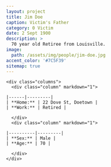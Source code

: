 ```yaml
---
layout: project
title: Jim Doe
caption: Victim's Father
category: 0 Victim
date: 2 Sept 1900
description: >
  70 year old Retiree from Louisville.
image: 
  path: /assets/img/people/jim-doe.jpg
accent_color: '#7C5F39'
sitemap: true
---
```


```  
<div class="columns">
  <div class="column" markdown="1">
``` 

    |------|---------|
    | **Home:** | 22 Dove St, Doetown |
    | **Work:** | Retired |
    
```    
  </div>
  <div class="column" markdown="1">
```    
    |----------|---------|
    | **Sex:** | Male |
    | **Age:** | 70 |
```    
  </div>
</div>
```
